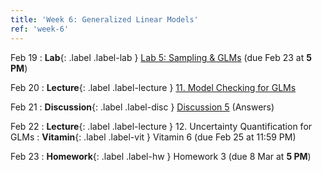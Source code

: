 ```yaml
---
title: 'Week 6: Generalized Linear Models'
ref: 'week-6'
---
```


Feb 19
: **Lab**{: .label .label-lab } [Lab 5: Sampling & GLMs](https://data102.datahub.berkeley.edu/hub/user-redirect/git-pull?repo=https%3A%2F%2Fgithub.com%2Fds-102%2Fsp24-materials&urlpath=lab%2Ftree%2Fsp24-materials%2Flab%2Flab05%2Flab05.ipynb&branch=main) (due Feb 23 at **5 PM**)

Feb 20
: **Lecture**{: .label .label-lecture } [11. Model Checking for GLMs](lecture/lec11)

Feb 21
: **Discussion**{: .label .label-disc } [Discussion 5](https://drive.google.com/file/d/1equD0d9sisV00MIYNcAgIj6xFrqtReO1/view?usp=sharing) (Answers)

Feb 22
: **Lecture**{: .label .label-lecture } 12. Uncertainty Quantification for GLMs
: **Vitamin**{: .label .label-vit } Vitamin 6 (due Feb 25 at 11:59 PM)

Feb 23
: **Homework**{: .label .label-hw } Homework 3 (due 8 Mar at **5 PM**)
